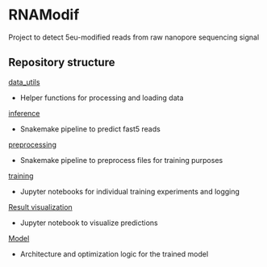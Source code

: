 # RNAModif
Project to detect 5eu-modified reads from raw nanopore sequencing signal

## Repository structure

[data_utils](rnamodif/data_utils/)
- Helper functions for processing and loading data

[inference](rnamodif/inference)
- Snakemake pipeline to predict fast5 reads

[preprocessing](rnamodif/preprocessing)
- Snakemake pipeline to preprocess files for training purposes

[training](rnamodif/training)
- Jupyter notebooks for individual training experiments and logging

[Result visualization](rnamodif/Result_visualization.ipynb)
- Jupyter notebook to visualize predictions

[Model](rnamodif/model.py)
- Architecture and optimization logic for the trained model


